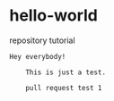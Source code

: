 # hello-world

repository tutorial

    Hey everybody!

        This is just a test.

        pull request test 1
